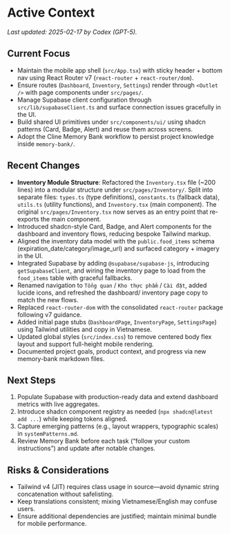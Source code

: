 # Active Context

_Last updated: 2025-02-17 by Codex (GPT-5)._

## Current Focus

- Maintain the mobile app shell (`src/App.tsx`) with sticky header + bottom nav using React Router v7 (`react-router` + `react-router/dom`).
- Ensure routes (`Dashboard`, `Inventory`, `Settings`) render through `<Outlet />` with page components under `src/pages/`.
- Manage Supabase client configuration through `src/lib/supabaseClient.ts` and surface connection issues gracefully in the UI.
- Build shared UI primitives under `src/components/ui/` using shadcn patterns (Card, Badge, Alert) and reuse them across screens.
- Adopt the Cline Memory Bank workflow to persist project knowledge inside `memory-bank/`.

## Recent Changes

- **Inventory Module Structure**: Refactored the `Inventory.tsx` file (~200 lines) into a modular structure under `src/pages/Inventory/`. Split into separate files: `types.ts` (type definitions), `constants.ts` (fallback data), `utils.ts` (utility functions), and `Inventory.tsx` (main component). The original `src/pages/Inventory.tsx` now serves as an entry point that re-exports the main component.
- Introduced shadcn-style Card, Badge, and Alert components for the dashboard and inventory flows, reducing bespoke Tailwind markup.
- Aligned the inventory data model with the `public.food_items` schema (expiration_date/category/image_url) and surfaced category + imagery in the UI.
- Integrated Supabase by adding `@supabase/supabase-js`, introducing `getSupabaseClient`, and wiring the inventory page to load from the `food_items` table with graceful fallbacks.
- Renamed navigation to `Tổng quan` / `Kho thực phẩm` / `Cài đặt`, added lucide icons, and refreshed the dashboard/ inventory page copy to match the new flows.
- Replaced `react-router-dom` with the consolidated `react-router` package following v7 guidance.
- Added initial page stubs (`DashboardPage`, `InventoryPage`, `SettingsPage`) using Tailwind utilities and copy in Vietnamese.
- Updated global styles (`src/index.css`) to remove centered body flex layout and support full-height mobile rendering.
- Documented project goals, product context, and progress via new memory-bank markdown files.

## Next Steps

1. Populate Supabase with production-ready data and extend dashboard metrics with live aggregates.
2. Introduce shadcn component registry as needed (`npx shadcn@latest add ...`) while keeping tokens aligned.
3. Capture emerging patterns (e.g., layout wrappers, typographic scales) in `systemPatterns.md`.
4. Review Memory Bank before each task (“follow your custom instructions”) and update after notable changes.

## Risks & Considerations

- Tailwind v4 (JIT) requires class usage in source—avoid dynamic string concatenation without safelisting.
- Keep translations consistent; mixing Vietnamese/English may confuse users.
- Ensure additional dependencies are justified; maintain minimal bundle for mobile performance.
